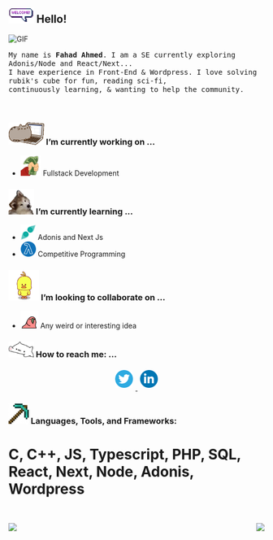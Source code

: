## <img src="https://raw.githubusercontent.com/devfahad/devfahad/master/resources/welcomeglitch.gif" width="50px" /> Hello!

<img alt="GIF" src="https://media.giphy.com/media/Cmr1OMJ2FN0B2/giphy.gif" width = "150px"/>

<p>
  <samp>
    My name is <strong>Fahad Ahmed</strong>. I am a SE currently exploring Adonis/Node and React/Next... 
  <br/> I have experience in Front-End & Wordpress. 
    I love solving rubik's cube for fun, reading sci-fi,
          <br/>
continuously learning, & wanting to help the community.
  </samp>
  <br/>
  <br/>
  <br/>
</p>


### <img src="https://raw.githubusercontent.com/devfahad/devfahad/master/resources/PusheenCompute.gif" width="70px" /> I’m currently working on ...

-   <img src="https://raw.githubusercontent.com/devfahad/devfahad/master/resources/3243_take_my_money.png" height="40px" /> Fullstack Development

### <img src="https://raw.githubusercontent.com/devfahad/devfahad/master/resources/Confused_Dog.gif" height="50px" /> I’m currently learning ...

-   <img src="https://raw.githubusercontent.com/devfahad/devfahad/master/resources/gesture.jpeg" width="30px" /> Adonis and Next Js
-   <img src="https://raw.githubusercontent.com/devfahad/devfahad/master/resources/functional.png" height="30px" /> Competitive Programming

### <img src="https://raw.githubusercontent.com/devfahad/devfahad/master/resources/cool_duck.gif" width="60px" /> I’m looking to collaborate on ...

-   <img src="https://raw.githubusercontent.com/devfahad/devfahad/master/resources/party_parrot.gif" height="35px" /> Any weird or interesting idea

### <img src="https://raw.githubusercontent.com/devfahad/devfahad/master/resources/bongocat.gif" width="50px" /> How to reach me: ...

<p align="center">
  <a href="https://twitter.com/_devfahad">
    <img src="https://raw.githubusercontent.com/devfahad/devfahad/master/resources/twitter.svg" height="35px" style="margin: 5px;" />
  </a>
  <a href="https://www.linkedin.com/in/devfahad/">
    <img src="https://raw.githubusercontent.com/devfahad/devfahad/master/resources/linkedin.webp" height="35px" style="margin: 5px;" />
  </a>
</p>

### <img src="https://raw.githubusercontent.com/devfahad/devfahad/master/resources/pickaxe.png" width="40px" /> Languages, Tools, and Frameworks: 
# C, C++, JS, Typescript, PHP, SQL, React, Next, Node, Adonis, Wordpress
   <br/>


<p align="right">
<img align="left" src="https://github-readme-stats.vercel.app/api?username=devfahad&theme=tokyonight&show_icons=true" />

<img  float="right" src="https://github-readme-stats.vercel.app/api/top-langs/?username=devfahad&theme=tokyonight&show_icons=true" />

</p>
